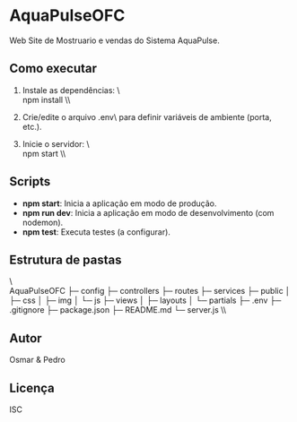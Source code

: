 ﻿# AquaPulseOFC

Web Site de Mostruario e vendas do Sistema AquaPulse.

## Como executar

1. Instale as dependências:
   \\\
   npm install
   \\\

2. Crie/edite o arquivo \.env\ para definir variáveis de ambiente (porta, etc.).

3. Inicie o servidor:
   \\\
   npm start
   \\\

## Scripts

- **npm start**: Inicia a aplicação em modo de produção.
- **npm run dev**: Inicia a aplicação em modo de desenvolvimento (com nodemon).
- **npm test**: Executa testes (a configurar).

## Estrutura de pastas

\\\
AquaPulseOFC
├─ config
├─ controllers
├─ routes
├─ services
├─ public
│ ├─ css
│ ├─ img
│ └─ js
├─ views
│ ├─ layouts
│ └─ partials
├─ .env
├─ .gitignore
├─ package.json
├─ README.md
└─ server.js
\\\

## Autor

Osmar & Pedro

## Licença

ISC
